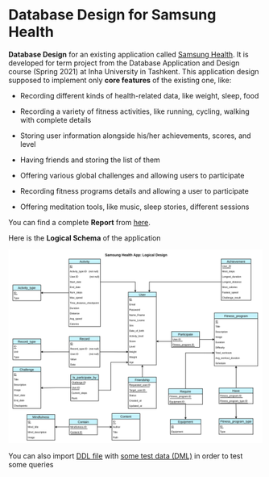 # Database Design for Samsung Health

**Database Design** for an existing application called [Samsung Health](https://www.samsung.com/global/galaxy/apps/samsung-health/). It is developed for term project from the Database Application and Design course (Spring 2021) at Inha University in Tashkent. This application design supposed to implement only **core features** of the existing one, like:

* Recording different kinds of health-related data, like weight, sleep, food

* Recording a variety of fitness activities, like running, cycling, walking with complete details

* Storing user information alongside his/her achievements, scores, and level

* Having friends and storing the list of them

* Offering various global challenges and allowing users to participate

* Recording fitness programs details and allowing a user to participate

* Offering meditation tools, like music, sleep stories, different sessions

You can find a complete **Report** from [here](DB-Report.pdf).

Here is the **Logical Schema** of the application

<a href="Team24_LogicalSchema.png" alt="Logical Schema">
   <img src="logical-schema-readme.png">
</a>

You can also import [DDL file](Team24_DDL.sql) with [some test data (DML)](Team24_DML.sql) in order to test some queries
